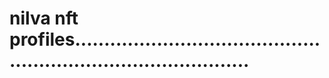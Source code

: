 # nilva nft profiles...................................................................................
